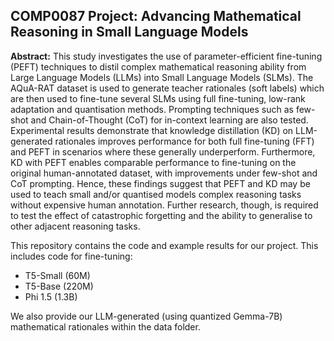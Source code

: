 ## COMP0087 Project: Advancing Mathematical Reasoning in Small Language Models

**Abstract:** This study investigates the use of parameter-efficient fine-tuning (PEFT) techniques to distil complex mathematical reasoning ability from Large Language Models (LLMs) into Small Language Models (SLMs). The AQuA-RAT dataset is used to generate teacher rationales (soft labels) which are then used to fine-tune several SLMs using full fine-tuning, low-rank adaptation and quantisation methods. Prompting techniques such as few-shot and Chain-of-Thought (CoT) for in-context learning are also tested. Experimental results demonstrate that knowledge distillation (KD) on LLM-generated rationales improves performance for both full fine-tuning (FFT) and PEFT in scenarios where these generally underperform. Furthermore, KD with PEFT enables comparable performance to fine-tuning on the original human-annotated dataset, with improvements under few-shot and CoT prompting. Hence, these findings suggest that PEFT and KD may be used to teach small and/or quantised models complex reasoning tasks without expensive human annotation. Further research, though, is required to test the effect of catastrophic forgetting and the ability to generalise to other adjacent reasoning tasks.

This repository contains the code and example results for our project. This includes code for fine-tuning:

- T5-Small (60M)
- T5-Base (220M)
- Phi 1.5 (1.3B)


We also provide our LLM-generated (using quantized Gemma-7B) mathematical rationales within the data folder.
